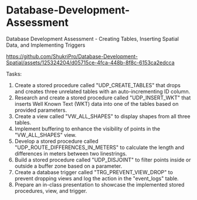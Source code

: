 # Database-Development-Assessment
Database Development Assessment - Creating Tables, Inserting Spatial Data, and Implementing Triggers

https://github.com/ShukriPro/Database-Development-Spatial/assets/125324204/d05715ce-4fca-448b-8f8c-6153ca2edcca

Tasks:

1. Create a stored procedure called "UDP_CREATE_TABLES" that drops and creates three unrelated tables with an auto-incrementing ID column.
2. Research and create a stored procedure called "UDP_INSERT_WKT" that inserts Well Known Text (WKT) data into one of the tables based on provided parameters.
3. Create a view called "VW_ALL_SHAPES" to display shapes from all three tables.
4. Implement buffering to enhance the visibility of points in the "VW_ALL_SHAPES" view.
5. Develop a stored procedure called "UDP_ROUTE_DIFFERENCES_IN_METERS" to calculate the length and differences in meters between two linestrings.
6. Build a stored procedure called "UDP_DISJOINT" to filter points inside or outside a buffer zone based on a parameter.
7. Create a database trigger called "TRG_PREVENT_VIEW_DROP" to prevent dropping views and log the action in the "event_logs" table.
8. Prepare an in-class presentation to showcase the implemented stored procedures, view, and trigger.
